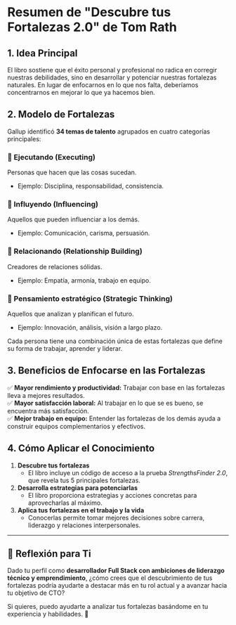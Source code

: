 # **Resumen de "Descubre tus Fortalezas 2.0" de Tom Rath**

## **1. Idea Principal**
El libro sostiene que el éxito personal y profesional no radica en corregir nuestras debilidades, sino en desarrollar y potenciar nuestras fortalezas naturales. En lugar de enfocarnos en lo que nos falta, deberíamos concentrarnos en mejorar lo que ya hacemos bien.

## **2. Modelo de Fortalezas**
Gallup identificó **34 temas de talento** agrupados en cuatro categorías principales:

### **📌 Ejecutando (Executing)**
Personas que hacen que las cosas sucedan.
- Ejemplo: Disciplina, responsabilidad, consistencia.

### **📌 Influyendo (Influencing)**
Aquellos que pueden influenciar a los demás.
- Ejemplo: Comunicación, carisma, persuasión.

### **📌 Relacionando (Relationship Building)**
Creadores de relaciones sólidas.
- Ejemplo: Empatía, armonía, trabajo en equipo.

### **📌 Pensamiento estratégico (Strategic Thinking)**
Aquellos que analizan y planifican el futuro.
- Ejemplo: Innovación, análisis, visión a largo plazo.

Cada persona tiene una combinación única de estas fortalezas que define su forma de trabajar, aprender y liderar.

## **3. Beneficios de Enfocarse en las Fortalezas**
✅ **Mayor rendimiento y productividad:** Trabajar con base en las fortalezas lleva a mejores resultados.  
✅ **Mayor satisfacción laboral:** Al trabajar en lo que se es bueno, se encuentra más satisfacción.  
✅ **Mejor trabajo en equipo:** Entender las fortalezas de los demás ayuda a construir equipos complementarios y efectivos.  

## **4. Cómo Aplicar el Conocimiento**
1. **Descubre tus fortalezas**  
   - El libro incluye un código de acceso a la prueba *StrengthsFinder 2.0*, que revela tus 5 principales fortalezas.
2. **Desarrolla estrategias para potenciarlas**  
   - El libro proporciona estrategias y acciones concretas para aprovecharlas al máximo.
3. **Aplica tus fortalezas en el trabajo y la vida**  
   - Conocerlas permite tomar mejores decisiones sobre carrera, liderazgo y relaciones interpersonales.

---

## **📌 Reflexión para Ti**
Dado tu perfil como **desarrollador Full Stack con ambiciones de liderazgo técnico y emprendimiento**, ¿cómo crees que el descubrimiento de tus fortalezas podría ayudarte a destacar más en tu rol actual y a avanzar hacia tu objetivo de CTO?

Si quieres, puedo ayudarte a analizar tus fortalezas basándome en tu experiencia y habilidades. 🚀

